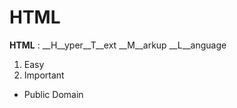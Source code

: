 # HTML

__HTML__ : __H__yper__T__ext __M__arkup __L__anguage

1. Easy
2. Important

* Public Domain
